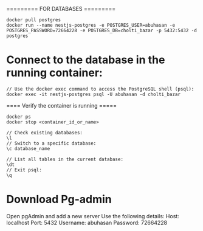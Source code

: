 
========= FOR DATABASES =========
```
docker pull postgres
docker run --name nestjs-postgres -e POSTGRES_USER=abuhasan -e POSTGRES_PASSWORD=72664228 -e POSTGRES_DB=cholti_bazar -p 5432:5432 -d postgres
```

# Connect to the database in the running container:
```
// Use the docker exec command to access the PostgreSQL shell (psql):
docker exec -it nestjs-postgres psql -U abuhasan -d cholti_bazar
```

==== Verify the container is running =====
```
docker ps
docker stop <container_id_or_name>
```


```
// Check existing databases:
\l
// Switch to a specific database:
\c database_name

// List all tables in the current database:
\dt
// Exit psql:
\q
```

# Download Pg-admin
Open pgAdmin and add a new server Use the following details:
Host: localhost
Port: 5432
Username: abuhasan
Password: 72664228
